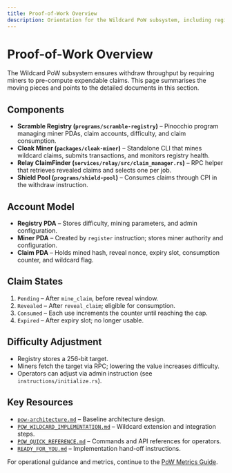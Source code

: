 ```yaml
---
title: Proof-of-Work Overview
description: Orientation for the Wildcard PoW subsystem, including registry accounts, miner flow, and relay wiring.
---
```


# Proof-of-Work Overview

The Wildcard PoW subsystem ensures withdraw throughput by requiring miners to pre-compute expendable claims. This page summarises the moving pieces and points to the detailed documents in this section.

## Components

- **Scramble Registry (`programs/scramble-registry`)** – Pinocchio program managing miner PDAs, claim accounts, difficulty, and claim consumption.
- **Cloak Miner (`packages/cloak-miner`)** – Standalone CLI that mines wildcard claims, submits transactions, and monitors registry health.
- **Relay ClaimFinder (`services/relay/src/claim_manager.rs`)** – RPC helper that retrieves revealed claims and selects one per job.
- **Shield Pool (`programs/shield-pool`)** – Consumes claims through CPI in the withdraw instruction.

## Account Model

- **Registry PDA** – Stores difficulty, mining parameters, and admin configuration.
- **Miner PDA** – Created by `register` instruction; stores miner authority and configuration.
- **Claim PDA** – Holds mined hash, reveal nonce, expiry slot, consumption counter, and wildcard flag.

## Claim States

1. `Pending` – After `mine_claim`, before reveal window.
2. `Revealed` – After `reveal_claim`; eligible for consumption.
3. `Consumed` – Each use increments the counter until reaching the cap.
4. `Expired` – After expiry slot; no longer usable.

## Difficulty Adjustment

- Registry stores a 256-bit target.
- Miners fetch the target via RPC; lowering the value increases difficulty.
- Operators can adjust via admin instruction (see `instructions/initialize.rs`).

## Key Resources

- [`pow-architecture.md`](../pow-architecture.md) – Baseline architecture design.
- [`POW_WILDCARD_IMPLEMENTATION.md`](../POW_WILDCARD_IMPLEMENTATION.md) – Wildcard extension and integration steps.
- [`POW_QUICK_REFERENCE.md`](../POW_QUICK_REFERENCE.md) – Commands and API references for operators.
- [`READY_FOR_YOU.md`](https://github.com/cloak-labz/cloak/blob/main/READY_FOR_YOU.md) – Implementation hand-off instructions.

For operational guidance and metrics, continue to the [PoW Metrics Guide](../operations/metrics-guide.md).
